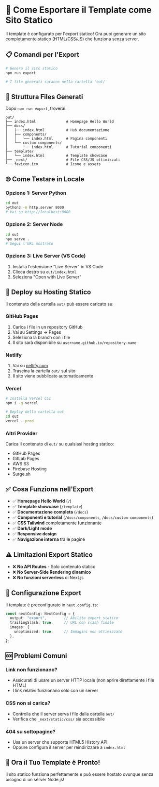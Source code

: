 # 🚀 Come Esportare il Template come Sito Statico

Il template è configurato per l'export statico! Ora puoi generare un sito completamente statico (HTML/CSS/JS) che funziona senza server.

## 📋 Comandi per l'Export

```bash
# Genera il sito statico
npm run export

# I file generati saranno nella cartella 'out/'
```

## 📁 Struttura Files Generati

Dopo `npm run export`, troverai:

```
out/
├── index.html              # Homepage Hello World
├── docs/
│   ├── index.html          # Hub documentazione  
│   ├── components/
│   │   └── index.html      # Pagina componenti
│   └── custom-components/
│       └── index.html      # Tutorial componenti
├── template/
│   └── index.html          # Template showcase
├── _next/                  # File CSS/JS ottimizzati
└── favicon.ico             # Icone e assets
```

## 🌐 Come Testare in Locale

### Opzione 1: Server Python
```bash
cd out
python3 -m http.server 8000
# Vai su http://localhost:8000
```

### Opzione 2: Server Node
```bash
cd out
npx serve .
# Segui l'URL mostrato
```

### Opzione 3: Live Server (VS Code)
1. Installa l'estensione "Live Server" in VS Code
2. Clicca destro su `out/index.html`
3. Seleziona "Open with Live Server"

## 🚀 Deploy su Hosting Statico

Il contenuto della cartella `out/` può essere caricato su:

### GitHub Pages
1. Carica i file in un repository GitHub
2. Vai su Settings → Pages
3. Seleziona la branch con i file
4. Il sito sarà disponibile su `username.github.io/repository-name`

### Netlify
1. Vai su [netlify.com](https://netlify.com)
2. Trascina la cartella `out/` sul sito
3. Il sito viene pubblicato automaticamente

### Vercel
```bash
# Installa Vercel CLI
npm i -g vercel

# Deploy della cartella out
cd out
vercel --prod
```

### Altri Provider
Carica il contenuto di `out/` su qualsiasi hosting statico:
- GitHub Pages
- GitLab Pages  
- AWS S3
- Firebase Hosting
- Surge.sh

## ✅ Cosa Funziona nell'Export

- ✅ **Homepage Hello World** (`/`)
- ✅ **Template showcase** (`/template`) 
- ✅ **Documentazione completa** (`/docs`)
- ✅ **Componenti e tutorial** (`/docs/components`, `/docs/custom-components`)
- ✅ **CSS Tailwind** completamente funzionante
- ✅ **Dark/Light mode** 
- ✅ **Responsive design**
- ✅ **Navigazione interna** tra le pagine

## ⚠️ Limitazioni Export Statico

- ❌ **No API Routes** - Solo contenuto statico
- ❌ **No Server-Side Rendering dinamico**
- ❌ **No funzioni serverless** di Next.js

## 🔧 Configurazione Export

Il template è preconfigurato in `next.config.ts`:

```typescript
const nextConfig: NextConfig = {
  output: "export",        // Abilita export statico
  trailingSlash: true,     // URL con slash finale  
  images: {
    unoptimized: true,     // Immagini non ottimizzate
  },
};
```

## 🆘 Problemi Comuni

### Link non funzionano?
- Assicurati di usare un server HTTP locale (non aprire direttamente i file HTML)
- I link relativi funzionano solo con un server

### CSS non si carica?
- Controlla che il server serva i file dalla cartella `out/`
- Verifica che `_next/static/css/` sia accessibile

### 404 su sottopagine?
- Usa un server che supporta HTML5 History API
- Oppure configura il server per reindirizzare a `index.html`

## 🎉 Ora il Tuo Template è Pronto!

Il sito statico funziona perfettamente e può essere hostato ovunque senza bisogno di un server Node.js!
